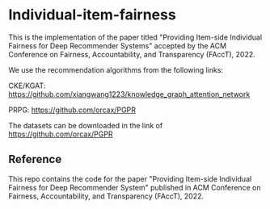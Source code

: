 # Individual-item-fairness

This is the implementation of the paper titled "Providing Item-side Individual Fairness for Deep Recommender Systems" accepted by the ACM Conference on Fairness, Accountability, and Transparency (FAccT), 2022. 

We use the recommendation algorithms from the following links:

CKE/KGAT: https://github.com/xiangwang1223/knowledge_graph_attention_network 

PRPG: https://github.com/orcax/PGPR 

The datasets can be downloaded in the link of https://github.com/orcax/PGPR

## Reference

This repo contains the code for the paper "Providing Item-side Individual Fairness for Deep Recommender System" published in ACM Conference on Fairness, Accountability, and Transparency (FAccT), 2022.
